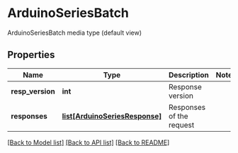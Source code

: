 # ArduinoSeriesBatch

ArduinoSeriesBatch media type (default view)
## Properties
Name | Type | Description | Notes
------------ | ------------- | ------------- | -------------
**resp_version** | **int** | Response version | 
**responses** | [**list[ArduinoSeriesResponse]**](ArduinoSeriesResponse.md) | Responses of the request | 

[[Back to Model list]](../README.md#documentation-for-models) [[Back to API list]](../README.md#documentation-for-api-endpoints) [[Back to README]](../README.md)


